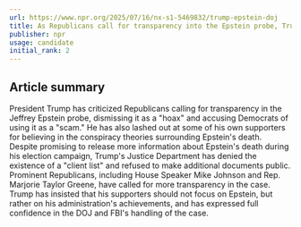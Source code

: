 ```yaml
---
url: https://www.npr.org/2025/07/16/nx-s1-5469832/trump-epstein-doj
title: As Republicans call for transparency into the Epstein probe, Trump lashes out
publisher: npr
usage: candidate
initial_rank: 2
---
```

## Article summary
President Trump has criticized Republicans calling for transparency in the Jeffrey Epstein probe, dismissing it as a "hoax" and accusing Democrats of using it as a "scam." He has also lashed out at some of his own supporters for believing in the conspiracy theories surrounding Epstein's death. Despite promising to release more information about Epstein's death during his election campaign, Trump's Justice Department has denied the existence of a "client list" and refused to make additional documents public. Prominent Republicans, including House Speaker Mike Johnson and Rep. Marjorie Taylor Greene, have called for more transparency in the case. Trump has insisted that his supporters should not focus on Epstein, but rather on his administration's achievements, and has expressed full confidence in the DOJ and FBI's handling of the case.
